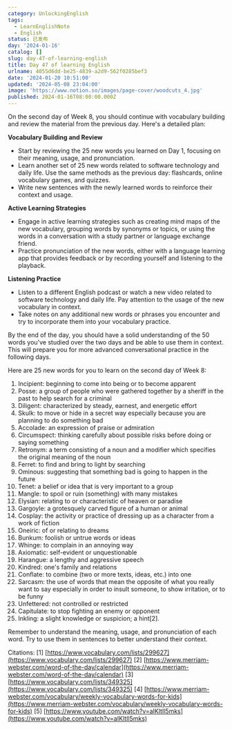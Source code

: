 ```yaml
---
category: UnlockingEnglish
tags:
  - LearnEnglishNote
  - English
status: 已发布
day: '2024-01-16'
catalog: []
slug: day-47-of-learning-english
title: Day 47 of learning English
urlname: 4055d6dd-be25-4839-a2d9-562f0285bef3
date: '2024-01-20 10:51:00'
updated: '2024-05-08 23:04:00'
image: 'https://www.notion.so/images/page-cover/woodcuts_4.jpg'
published: 2024-01-16T08:00:00.000Z
---
```


On the second day of Week 8, you should continue with vocabulary building and review the material from the previous day. Here's a detailed plan:


**Vocabulary Building and Review**

- Start by reviewing the 25 new words you learned on Day 1, focusing on their meaning, usage, and pronunciation.
- Learn another set of 25 new words related to software technology and daily life. Use the same methods as the previous day: flashcards, online vocabulary games, and quizzes.
- Write new sentences with the newly learned words to reinforce their context and usage.

**Active Learning Strategies**

- Engage in active learning strategies such as creating mind maps of the new vocabulary, grouping words by synonyms or topics, or using the words in a conversation with a study partner or language exchange friend.
- Practice pronunciation of the new words, either with a language learning app that provides feedback or by recording yourself and listening to the playback.

**Listening Practice**

- Listen to a different English podcast or watch a new video related to software technology and daily life. Pay attention to the usage of the new vocabulary in context.
- Take notes on any additional new words or phrases you encounter and try to incorporate them into your vocabulary practice.

By the end of the day, you should have a solid understanding of the 50 words you've studied over the two days and be able to use them in context. This will prepare you for more advanced conversational practice in the following days.


Here are 25 new words for you to learn on the second day of Week 8:

1. Incipient: beginning to come into being or to become apparent
2. Posse: a group of people who were gathered together by a sheriff in the past to help search for a criminal
3. Diligent: characterized by steady, earnest, and energetic effort
4. Skulk: to move or hide in a secret way especially because you are planning to do something bad
5. Accolade: an expression of praise or admiration
6. Circumspect: thinking carefully about possible risks before doing or saying something
7. Retronym: a term consisting of a noun and a modifier which specifies the original meaning of the noun
8. Ferret: to find and bring to light by searching
9. Ominous: suggesting that something bad is going to happen in the future
10. Tenet: a belief or idea that is very important to a group
11. Mangle: to spoil or ruin (something) with many mistakes
12. Elysian: relating to or characteristic of heaven or paradise
13. Gargoyle: a grotesquely carved figure of a human or animal
14. Cosplay: the activity or practice of dressing up as a character from a work of fiction
15. Oneiric: of or relating to dreams
16. Bunkum: foolish or untrue words or ideas
17. Whinge: to complain in an annoying way
18. Axiomatic: self-evident or unquestionable
19. Harangue: a lengthy and aggressive speech
20. Kindred: one's family and relations
21. Conflate: to combine (two or more texts, ideas, etc.) into one
22. Sarcasm: the use of words that mean the opposite of what you really want to say especially in order to insult someone, to show irritation, or to be funny
23. Unfettered: not controlled or restricted
24. Capitulate: to stop fighting an enemy or opponent
25. Inkling: a slight knowledge or suspicion; a hint[2].

Remember to understand the meaning, usage, and pronunciation of each word. Try to use them in sentences to better understand their context.


Citations:
[1] [https://www.vocabulary.com/lists/299627](https://www.vocabulary.com/lists/299627)
[2] [https://www.merriam-webster.com/word-of-the-day/calendar](https://www.merriam-webster.com/word-of-the-day/calendar)
[3] [https://www.vocabulary.com/lists/349325](https://www.vocabulary.com/lists/349325)
[4] [https://www.merriam-webster.com/vocabulary/weekly-vocabulary-words-for-kids](https://www.merriam-webster.com/vocabulary/weekly-vocabulary-words-for-kids)
[5] [https://www.youtube.com/watch?v=aIKltIl5mks](https://www.youtube.com/watch?v=aIKltIl5mks)

